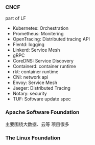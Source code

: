 ### CNCF
part of LF
- Kubernetes: Orchestration
- Prometheus: Monitering
- OpenTracing: Distributed tracing API
- Flentd: logging
- Linkerd: Service Mesh
- gRPC
- CoreDNS: Service Discovery
- Containerd: container runtime
- rkt: container runtime
- CNI: network api
- Envoy: Service Mesh
- Jaeger: Distributed Tracing
- Notary: security
- TUF: Software update spec
### Apache Software Foundation
主要围绕大数据、云等
项目很多
### The Linux Foundation

